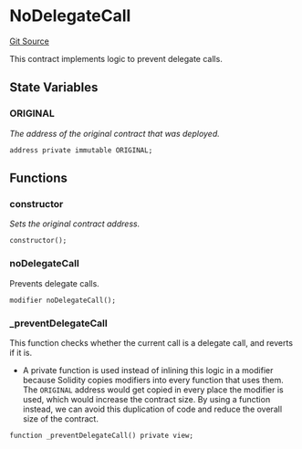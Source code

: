 # NoDelegateCall

[Git Source](https://github.com/sablier-labs/lockup/blob/463278dbb461b1733d6424cf0aeee3b8d6bc036a/src/abstracts/NoDelegateCall.sol)

This contract implements logic to prevent delegate calls.

## State Variables

### ORIGINAL

_The address of the original contract that was deployed._

```solidity
address private immutable ORIGINAL;
```

## Functions

### constructor

_Sets the original contract address._

```solidity
constructor();
```

### noDelegateCall

Prevents delegate calls.

```solidity
modifier noDelegateCall();
```

### \_preventDelegateCall

This function checks whether the current call is a delegate call, and reverts if it is.

- A private function is used instead of inlining this logic in a modifier because Solidity copies modifiers into every
  function that uses them. The `ORIGINAL` address would get copied in every place the modifier is used, which would
  increase the contract size. By using a function instead, we can avoid this duplication of code and reduce the overall
  size of the contract.

```solidity
function _preventDelegateCall() private view;
```
